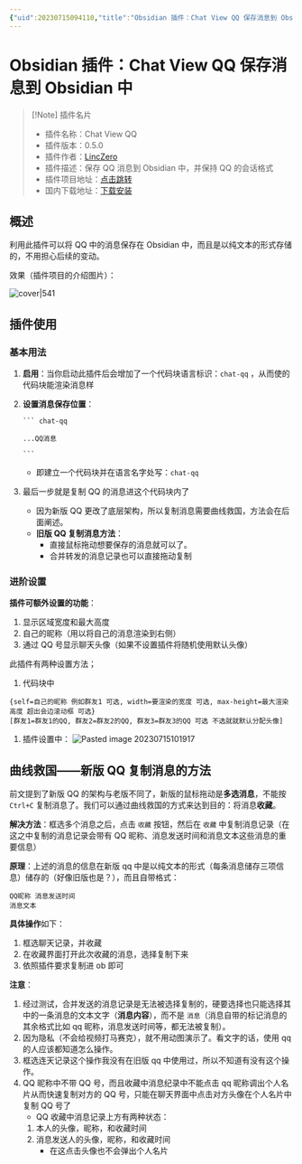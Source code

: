```yaml
---
{"uid":20230715094110,"title":"Obsidian 插件：Chat View QQ 保存消息到 Obsidian 中","tags":["Obsidian","插件","QQ消息","信息收集"],"description":"Chat View QQ 保存QQ消息到 Obsidian 中","author":"GrowlR","type":"basic","draft":false,"editable":false,"modified":20230715213636,"dg-publish":true,"permalink":"/lake-of-knowledge/10-obsidian/obsidian/obsidian-chat-view-qq/","dgPassFrontmatter":true}
---
```



# Obsidian 插件：Chat View QQ 保存消息到 Obsidian 中

> [!Note] 插件名片
> - 插件名称：Chat View QQ
> - 插件版本：0.5.0
> - 插件作者：[LincZero](https://github.com/LincZero/)
> - 插件描述：保存 QQ 消息到 Obsidian 中，并保持 QQ 的会话格式
> - 插件项目地址：[点击跳转](https://github.com/LincZero/obsidian-chat-view-qq/tree/v0.4.0)
> - 国内下载地址：[下载安装](https://pkmer.cn/products/plugin/pluginMarket/?obsidian-chat-view-qq)

## 概述

利用此插件可以将 QQ 中的消息保存在 Obsidian 中，而且是以纯文本的形式存储的，不用担心后续的变动。

效果（插件项目的介绍图片）：

![cover|541](https://cdn.pkmer.cn/images/665IOT2Z%5BGG%7BQFY%240M2A%7DG.png!pkmer)

## 插件使用

### 基本用法

1. **启用**：当你启动此插件后会增加了一个代码块语言标识：`chat-qq` ，从而使的代码块能渲染消息样
2. **设置消息保存位置**：

	````
	``` chat-qq
	
	...QQ消息
	
	```
	````

	- 即建立一个代码块并在语言名字处写：`chat-qq`
3. 最后一步就是复制 QQ 的消息进这个代码块内了
	- 因为新版 QQ 更改了底层架构，所以复制消息需要曲线救国，方法会在后面阐述。
	- **旧版 QQ 复制消息方法**：
		- 直接鼠标拖动想要保存的消息就可以了。
		- 合并转发的消息记录也可以直接拖动复制

### 进阶设置

**插件可额外设置的功能**：

1. 显示区域宽度和最大高度
2. 自己的昵称（用以将自己的消息渲染到右侧）
3. 通过 QQ 号显示聊天头像（如果不设置插件将随机使用默认头像）

此插件有两种设置方法；

1. 代码块中

````
{self=自己的昵称 例如群友1 可选, width=要渲染的宽度 可选, max-height=最大渲染高度 超出会边滚动框 可选}
[群友1=群友1的QQ, 群友2=群友2的QQ, 群友3=群友3的QQ 可选 不选就就默认分配头像]
````

1. 插件设置中：
	![Pasted image 20230715101917](https://cdn.pkmer.cn/images/Pasted%20image%2020230715101917.png!pkmer)

## 曲线救国——新版 QQ 复制消息的方法

前文提到了新版 QQ 的架构与老版不同了，新版的鼠标拖动是**多选消息**，不能按 `Ctrl+C` 复制消息了。我们可以通过曲线救国的方式来达到目的：将消息**收藏**。

**解决方法**：框选多个消息之后，点击 `收藏` 按钮，然后在 `收藏` 中复制消息记录（在这之中复制的消息记录会带有 QQ 昵称、消息发送时间和消息文本这些消息的重要信息）

**原理**：上述的消息的信息在新版 qq 中是以纯文本的形式（每条消息储存三项信息）储存的（好像旧版也是？），而且自带格式：

``` 
QQ昵称 消息发送时间
消息文本
```

**具体操作**如下：

1. 框选聊天记录，并收藏
2. 在收藏界面打开此次收藏的消息，选择复制下来
3. 依照插件要求复制进 ob 即可

**注意**：

1. 经过测试，合并发送的消息记录是无法被选择复制的，硬要选择也只能选择其中的一条消息的文本文字（**消息内容**），而不是 `消息`（消息自带的标记消息的其余格式比如 qq 昵称，消息发送时间等，都无法被复制）。
2. 因为隐私（不会给视频打马赛克），就不用动图演示了。看文字的话，使用 qq 的人应该都知道怎么操作。
3. 框选连天记录这个操作我没有在旧版 qq 中使用过，所以不知道有没有这个操作。
4. QQ 昵称中不带 QQ 号，而且收藏中消息纪录中不能点击 qq 昵称调出个人名片从而快速复制对方的 QQ 号，只能在聊天界面中点击对方头像在个人名片中复制 QQ 号了
    - QQ 收藏中消息记录上方有两种状态：
    1. 本人的头像，昵称，和收藏时间
    2. 消息发送人的头像，昵称，和收藏时间
        - 在这点击头像也不会弹出个人名片
